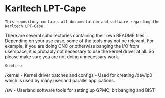 Karltech LPT-Cape
===

	This repository contains all documentation and software regarding the Karltech LPT-Cape. 
There are several subdirectories containing their own README files. Depending on your use case, 
some of the tools may not be relevant. For example, if you are doing CNC or otherwise banging 
the I/O from userspace, it is probably not necessary to use the kernel driver at all. So please
make sure you are not doing unnecessary work. 

	Subdirs:

/kernel - Kernel driver patches and configs - Used for creating /dev/lp0 which is used by many
	userland parallel applications. 

/sw - Userland software tools for setting up GPMC, bit banging and BIST


